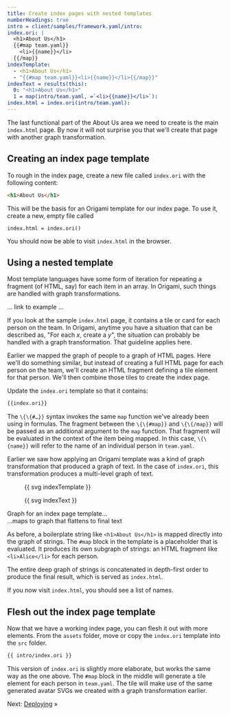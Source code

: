 ```yaml
---
title: Create index pages with nested templates
numberHeadings: true
intro = client/samples/framework.yaml/intro:
index.ori: |
  <h1>About Us</h1>
  {{#map team.yaml}}
    <li>{{name}}</li>
  {{/map}}
indexTemplate:
  - <h1>About Us</h1>
  - "{{#map team.yaml}}<li>{{name}}</li>{{/map}}"
indexText = results(this):
  0: "<h1>About Us</h1>"
  1 = map(intro/team.yaml, =`<li>{{name}}</li>`):
index.html = index.ori(intro/team.yaml):
---
```


The last functional part of the About Us area we need to create is the main `index.html` page. By now it will not surprise you that we'll create that page with another graph transformation.

## Creating an index page template

To rough in the index page, create a new file called `index.ori` with the following content:

```html
<h1>About Us</h1>
```

This will be the basis for an Origami template for our index page. To use it, create a new, empty file called

```console
index.html = index.ori()
```

You should now be able to visit `index.html` in the browser.

## Using a nested template

Most template languages have some form of iteration for repeating a fragment (of HTML, say) for each item in an array. In Origami, such things are handled with graph transformations.

... link to example ...

If you look at the sample `index.html` page, it contains a tile or card for each person on the team. In Origami, anytime you have a situation that can be described as, "For each _x_, create a _y_", the situation can probably be handled with a graph transformation. That guideline applies here.

Earlier we mapped the graph of people to a graph of HTML pages. Here we'll do something similar, but instead of creating a full HTML page for each person on the team, we'll create an HTML fragment defining a tile element for that person. We'll then combine those tiles to create the index page.

Update the `index.ori` template so that it contains:

```html
{{index.ori}}
```

The `\{\{#…}}` syntax invokes the same `map` function we've already been using in formulas. The fragment between the `\{\{#map}}` and `\{\{/map}}` will be passed as an additional argument to the `map` function. That fragment will be evaluated in the context of the item being mapped. In this case, `\{\{name}}` will refer to the name of an individual person in `team.yaml`.

Earlier we saw how applying an Origami template was a kind of graph transformation that produced a graph of text. In the case of `index.ori`, this transformation produces a multi-level graph of text.

<div class="two-up">
  <figure>
    {{ svg indexTemplate }}
  </figure>
  <figure>
    {{ svg indexText }}
  </figure>
  <figcaption>Graph for an index page template…</figcaption>
  <figcaption>
    …maps to graph that flattens to final text
  </figcaption>
</div>

As before, a boilerplate string like `<h1>About Us</h1>` is mapped directly into the graph of strings. The `#map` block in the template is a placeholder that is evaluated. It produces its own subgraph of strings: an HTML fragment like `<li>Alice</li>` for each person.

The entire deep graph of strings is concatenated in depth-first order to produce the final result, which is served as `index.html`.

If you now visit `index.html`, you should see a list of names.

## Flesh out the index page template

Now that we have a working index page, you can flesh it out with more elements. From the `assets` folder, move or copy the `index.ori` template into the `src` folder.

```html
{{ intro/index.ori }}
```

This version of `index.ori` is slightly more elaborate, but works the same way as the one above. The `#map` block in the middle will generate a tile element for each person in `team.yaml`. The tile will make use of the same generated avatar SVGs we created with a graph transformation earlier.

Next: [Deploying](intro6.html) »

